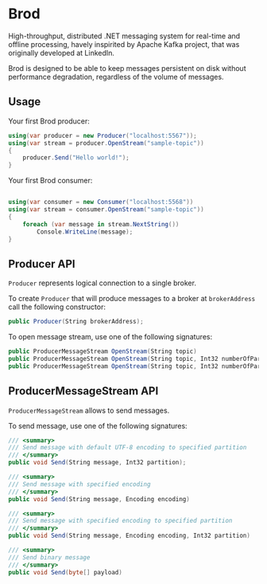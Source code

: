 Brod
====

High-throughput, distributed .NET messaging system for real-time and offline processing, havely 
inspirited by Apache Kafka project, that was originally developed at LinkedIn.

Brod is designed to be able to keep messages persistent on disk without performance degradation, regardless of the 
volume of messages.

Usage
-----

Your first Brod producer:

```csharp
using(var producer = new Producer("localhost:5567"));
using(var stream = producer.OpenStream("sample-topic"))
{
    producer.Send("Hello world!");
}
```

Your first Brod consumer:

```csharp

using(var consumer = new Consumer("localhost:5568"))
using(var stream = consumer.OpenStream("sample-topic"))
{
    foreach (var message in stream.NextString())
        Console.WriteLine(message);
}
```

Producer API
------------

`Producer` represents logical connection to a single broker. 

To create `Producer` that will produce messages to a broker at `brokerAddress` call the following constructor:
```csharp
public Producer(String brokerAddress);
```

To open message stream, use one of the following signatures:
```csharp
public ProducerMessageStream OpenStream(String topic)
public ProducerMessageStream OpenStream(String topic, Int32 numberOfPartitions)
public ProducerMessageStream OpenStream(String topic, Int32 numberOfPartitions, IPartitioner partitioner)
```

ProducerMessageStream API
-------------------------

`ProducerMessageStream` allows to send messages.

To send message, use one of the following signatures:
```csharp
/// <summary>
/// Send message with default UTF-8 encoding to specified partition
/// </summary>
public void Send(String message, Int32 partition);

/// <summary>
/// Send message with specified encoding
/// </summary>
public void Send(String message, Encoding encoding)

/// <summary>
/// Send message with specified encoding to specified partition
/// </summary>
public void Send(String message, Encoding encoding, Int32 partition)

/// <summary>
/// Send binary message
/// </summary>
public void Send(byte[] payload)
```

